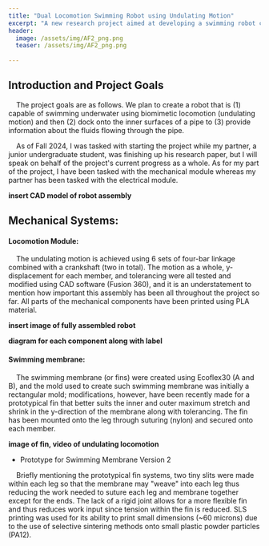 ```yaml
---
title: "Dual Locomotion Swimming Robot using Undulating Motion"
excerpt: "A new research project aimed at developing a swimming robot capable of diving underwater, docking on the inner walls of a pipe, and sensing liquids flowing through."
header:
  image: /assets/img/AF2_png.png
  teaser: /assets/img/AF2_png.png
   
---
```

## Introduction and Project Goals
&nbsp;&nbsp;&nbsp;&nbsp;The project goals are as follows. We plan to create a robot that is (1) capable of swimming underwater using biomimetic locomotion (undulating motion) and then (2) dock onto the inner surfaces of a pipe to (3) provide information about the fluids flowing through the pipe.

&nbsp;&nbsp;&nbsp;&nbsp;As of Fall 2024, I was tasked with starting the project while my partner, a junior undergraduate student, was finishing up his research paper, but I will speak on behalf of the project's current progress as a whole. As for my part of the project, I have been tasked with the mechanical module whereas my partner has been tasked with the electrical module.

**insert CAD model of robot assembly**

## Mechanical Systems:
#### Locomotion Module:
&nbsp;&nbsp;&nbsp;&nbsp;The undulating motion is achieved using 6 sets of four-bar linkage combined with a crankshaft (two in total). The motion as a whole, y-displacement for each member, and tolerancing were all tested and modified using CAD software (Fusion 360), and it is an understatement to mention how important this assembly has been all throughout the project so far. All parts of the mechanical components have been printed using PLA material.

**insert image of fully assembled robot**

**diagram for each component along with label**

#### Swimming membrane:
&nbsp;&nbsp;&nbsp;&nbsp;The swimming membrane (or fins) were created using Ecoflex30 (A and B), and the mold used to create such swimming membrane was initially a rectangular mold; modifications, however, have been recently made for a prototypical fin that better suits the inner and outer maximum stretch and shrink in the y-direction of the membrane along with tolerancing. The fin has been mounted onto the leg through suturing (nylon) and secured onto each member. 

**image of fin, video of undulating locomotion**

* Prototype for Swimming Membrane Version 2

&nbsp;&nbsp;&nbsp;&nbsp;Briefly mentioning the prototypical fin systems, two tiny slits were made within each leg so that the membrane may "weave" into each leg thus reducing the work needed to suture each leg and membrane together except for the ends. The lack of a rigid joint allows for a more flexible fin and thus reduces work input since tension within the fin is reduced. SLS printing was used for its ability to print small dimensions (~60 microns) due to the use of selective sintering methods onto small plastic powder particles (PA12). 





